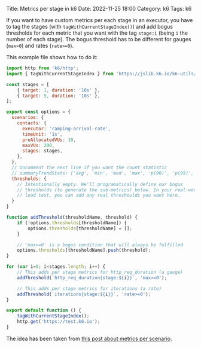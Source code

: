 Title: Metrics per stage in k6
Date: 2022-11-25 18:00
Category: k6
Tags: k6

If you want to have custom metrics per each stage in an executor, you have to
tag the stages (with `tagWithCurrentStageIndex()`) and add bogus thresholds for
each metric that you want with the tag `stage:i` (being `i` the number of each
stage). The bogus threshold has to be different for gauges (`max>0`) and rates
(`rate>=0`).

This example file shows how to do it:

```javascript
import http from 'k6/http';
import { tagWithCurrentStageIndex } from 'https://jslib.k6.io/k6-utils/1.3.0/index.js';

const stages = [
    { target: 1, duration: '10s' },
    { target: 5, duration: '10s' },
];

export const options = {
  scenarios: {
    contacts: {
      executor: 'ramping-arrival-rate',
      timeUnit: '1s',
      preAllocatedVUs: 10,
      maxVUs: 200,
      stages: stages,
    },
  },
  // Uncomment the next line if you want the count statistic
  // summaryTrendStats: ['avg', 'min', 'med', 'max', 'p(90)', 'p(95)', 'p(99)', 'count'],
  thresholds: {
    // Intentionally empty. We'll programatically define our bogus
    // thresholds (to generate the sub-metrics) below. In your real-world
    // load test, you can add any real threshoulds you want here.
  }
}

function addThreshold(thresholdName, threshold) {
    if (!options.thresholds[thresholdName]) {
        options.thresholds[thresholdName] = [];
    }

    // 'max>=0' is a bogus condition that will always be fulfilled
    options.thresholds[thresholdName].push(threshold);
}

for (var i=0; i<stages.length; i++) {
    // This adds per stage metrics for http_req_duration (a gauge)
    addThreshold(`http_req_duration{stage:${i}}`, 'max>=0');

    // This adds per stage metrics for iterations (a rate)
    addThreshold(`iterations{stage:${i}}`, 'rate>=0');
}

export default function () {
    tagWithCurrentStageIndex();
    http.get('https://test.k6.io');
}
```

The idea has been taken from [this post about metrics per
scenario](https://community.k6.io/t/multiple-scenarios-metrics-per-each/1314/3).
